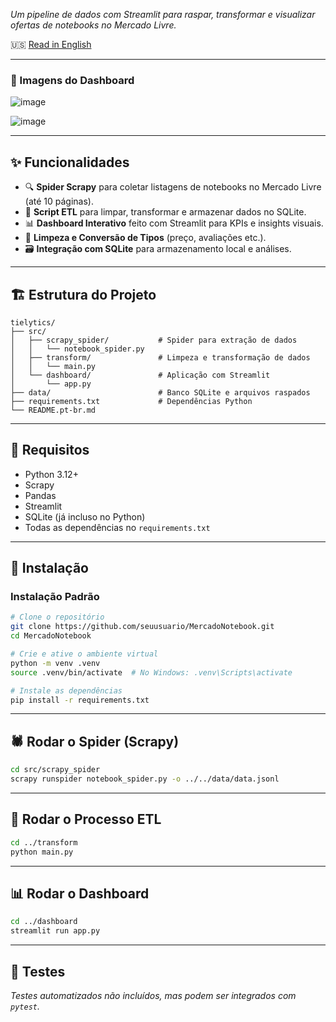 *Um pipeline de dados com Streamlit para raspar, transformar e visualizar ofertas de notebooks no Mercado Livre.*


🇺🇸 [Read in English](README.md)

---

### 📸 Imagens do Dashboard

![image](https://github.com/user-attachments/assets/c518dd9b-fcfe-4bcb-be2f-583f36853413)

![image](https://github.com/user-attachments/assets/e33d9920-0c28-482b-9d7c-359a7d3a4dbf)


---

## ✨ Funcionalidades

- 🔍 **Spider Scrapy** para coletar listagens de notebooks no Mercado Livre (até 10 páginas).
- 🔧 **Script ETL** para limpar, transformar e armazenar dados no SQLite.
- 📊 **Dashboard Interativo** feito com Streamlit para KPIs e insights visuais.
- 🧼 **Limpeza e Conversão de Tipos** (preço, avaliações etc.).
- 🗃️ **Integração com SQLite** para armazenamento local e análises.

---

## 🏗️ Estrutura do Projeto

```
tielytics/
├── src/
│   ├── scrapy_spider/           # Spider para extração de dados
│   │   └── notebook_spider.py
│   ├── transform/               # Limpeza e transformação de dados
│   │   └── main.py
│   └── dashboard/               # Aplicação com Streamlit
│       └── app.py
├── data/                        # Banco SQLite e arquivos raspados
├── requirements.txt             # Dependências Python
└── README.pt-br.md
```

---

## 🔧 Requisitos

- Python 3.12+
- Scrapy
- Pandas
- Streamlit
- SQLite (já incluso no Python)
- Todas as dependências no `requirements.txt`

---

## 🚀 Instalação

### Instalação Padrão

```bash
# Clone o repositório
git clone https://github.com/seuusuario/MercadoNotebook.git
cd MercadoNotebook

# Crie e ative o ambiente virtual
python -m venv .venv
source .venv/bin/activate  # No Windows: .venv\Scripts\activate

# Instale as dependências
pip install -r requirements.txt
```

---

## 🕷️ Rodar o Spider (Scrapy)

```bash
cd src/scrapy_spider
scrapy runspider notebook_spider.py -o ../../data/data.jsonl
```

---

## 🧹 Rodar o Processo ETL

```bash
cd ../transform
python main.py
```

---

## 📊 Rodar o Dashboard

```bash
cd ../dashboard
streamlit run app.py
```

---

## 🧪 Testes

*Testes automatizados não incluídos, mas podem ser integrados com `pytest`.*
